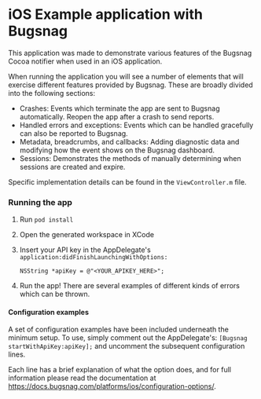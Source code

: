 # iOS Example application with Bugsnag

This application was made to demonstrate various features of the Bugsnag Cocoa notifier when used in an iOS application.

When running the application you will see a number of elements that will exercise different features provided by Bugsnag.  These are broadly divided into the following sections:

- Crashes: Events which terminate the app are sent to Bugsnag automatically. Reopen the app after a crash to send reports.
- Handled errors and exceptions: Events which can be handled gracefully can also be reported to Bugsnag.
- Metadata, breadcrumbs, and callbacks: Adding diagnostic data and modifying how the event shows on the Bugsnag dashboard.
- Sessions: Demonstrates the methods of manually determining when sessions are created and expire.

Specific implementation details can be found in the `ViewController.m` file.

### Running the app

1. Run `pod install`
2. Open the generated workspace in XCode
3. Insert your API key in the AppDelegate's `application:didFinishLaunchingWithOptions:`

    `NSString *apiKey = @"<YOUR_APIKEY_HERE>";`

4. Run the app! There are several examples of different kinds of errors which can be thrown.

#### Configuration examples

A set of configuration examples have been included underneath the minimum setup.  To use, simply comment out the AppDelegate's:
`[Bugsnag startWithApiKey:apiKey];`
and uncomment the subsequent  configuration lines.

Each line has a brief explanation of what the option does, and for full information please read the documentation at https://docs.bugsnag.com/platforms/ios/configuration-options/.
